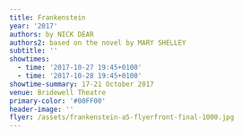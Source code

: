 ```yaml
---
title: Frankenstein
year: '2017'
authors: by NICK DEAR
authors2: based on the novel by MARY SHELLEY
subtitle: ''
showtimes:
  - time: '2017-10-27 19:45+0100'
  - time: '2017-10-28 19:45+0100'
showtime-summary: 17-21 October 2017
venue: Bridewell Theatre
primary-color: '#00FF00'
header-image: ''
flyer: /assets/frankenstein-a5-flyerfront-final-1000.jpg
---
```


